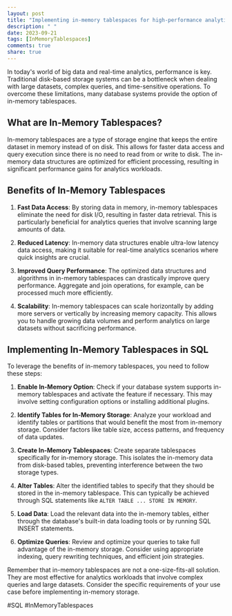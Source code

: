 ```yaml
---
layout: post
title: "Implementing in-memory tablespaces for high-performance analytics in SQL"
description: " "
date: 2023-09-21
tags: [InMemoryTablespaces]
comments: true
share: true
---
```


In today's world of big data and real-time analytics, performance is key. Traditional disk-based storage systems can be a bottleneck when dealing with large datasets, complex queries, and time-sensitive operations. To overcome these limitations, many database systems provide the option of in-memory tablespaces.

## What are In-Memory Tablespaces?

In-memory tablespaces are a type of storage engine that keeps the entire dataset in memory instead of on disk. This allows for faster data access and query execution since there is no need to read from or write to disk. The in-memory data structures are optimized for efficient processing, resulting in significant performance gains for analytics workloads.

## Benefits of In-Memory Tablespaces

1. **Fast Data Access**: By storing data in memory, in-memory tablespaces eliminate the need for disk I/O, resulting in faster data retrieval. This is particularly beneficial for analytics queries that involve scanning large amounts of data.

2. **Reduced Latency**: In-memory data structures enable ultra-low latency data access, making it suitable for real-time analytics scenarios where quick insights are crucial.

3. **Improved Query Performance**: The optimized data structures and algorithms in in-memory tablespaces can drastically improve query performance. Aggregate and join operations, for example, can be processed much more efficiently.

4. **Scalability**: In-memory tablespaces can scale horizontally by adding more servers or vertically by increasing memory capacity. This allows you to handle growing data volumes and perform analytics on large datasets without sacrificing performance.

## Implementing In-Memory Tablespaces in SQL

To leverage the benefits of in-memory tablespaces, you need to follow these steps:

1. **Enable In-Memory Option**: Check if your database system supports in-memory tablespaces and activate the feature if necessary. This may involve setting configuration options or installing additional plugins.

2. **Identify Tables for In-Memory Storage**: Analyze your workload and identify tables or partitions that would benefit the most from in-memory storage. Consider factors like table size, access patterns, and frequency of data updates.

3. **Create In-Memory Tablespaces**: Create separate tablespaces specifically for in-memory storage. This isolates the in-memory data from disk-based tables, preventing interference between the two storage types.

4. **Alter Tables**: Alter the identified tables to specify that they should be stored in the in-memory tablespace. This can typically be achieved through SQL statements like `ALTER TABLE ... STORE IN MEMORY`.

5. **Load Data**: Load the relevant data into the in-memory tables, either through the database's built-in data loading tools or by running SQL INSERT statements.

6. **Optimize Queries**: Review and optimize your queries to take full advantage of the in-memory storage. Consider using appropriate indexing, query rewriting techniques, and efficient join strategies.

Remember that in-memory tablespaces are not a one-size-fits-all solution. They are most effective for analytics workloads that involve complex queries and large datasets. Consider the specific requirements of your use case before implementing in-memory storage.

#SQL #InMemoryTablespaces